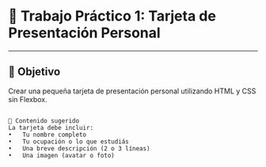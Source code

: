 # 📘 Trabajo Práctico 1: Tarjeta de Presentación Personal

---

## 🎯 Objetivo
Crear una pequeña tarjeta de presentación personal utilizando HTML y CSS sin Flexbox.

````

📝 Contenido sugerido
La tarjeta debe incluir:
•	Tu nombre completo
•	Tu ocupación o lo que estudiás
•	Una breve descripción (2 o 3 líneas)
•	Una imagen (avatar o foto)

````
